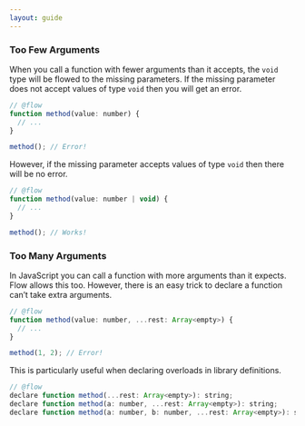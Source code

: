 ```yaml
---
layout: guide
---
```


### Too Few Arguments

When you call a function with fewer arguments than it accepts, the `void` type
will be flowed to the missing parameters. If the missing parameter does not
accept values of type `void` then you will get an error.

```js
// @flow
function method(value: number) {
  // ...
}

method(); // Error!
```

However, if the missing parameter accepts values of type `void` then there will
be no error.

```js
// @flow
function method(value: number | void) {
  // ...
}

method(); // Works!
```

### Too Many Arguments

In JavaScript you can call a function with more arguments than it expects. Flow
allows this too. However, there is an easy trick to declare a function can’t
take extra arguments.

```js
// @flow
function method(value: number, ...rest: Array<empty>) {
  // ...
}

method(1, 2); // Error!
```

This is particularly useful when declaring overloads in library definitions.

```js
// @flow
declare function method(...rest: Array<empty>): string;
declare function method(a: number, ...rest: Array<empty>): string;
declare function method(a: number, b: number, ...rest: Array<empty>): string;
```
